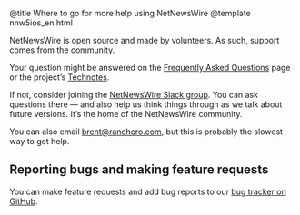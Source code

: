 @title Where to go for more help using NetNewsWire
@template nnw5ios_en.html

NetNewsWire is open source and made by volunteers. As such, support comes from the community.

Your question might be answered on the [Frequently Asked Questions][faq] page or the project’s [Technotes][tn].

If not, consider joining the [NetNewsWire Slack group][slack]. You can ask questions there — and also help us think things through as we talk about future versions. It’s the home of the NetNewsWire community.

You can also email <brent@ranchero.com>, but this is probably the slowest way to get help.


Reporting bugs and making feature requests
------------------------------------------

You can make feature requests and add bug reports to our [bug tracker on GitHub][gh].


[faq]: https://ranchero.com/netnewswire/frequently-asked-questions
[tn]: https://github.com/brentsimmons/NetNewsWire/tree/master/Technotes
[slack]: https://ranchero.com/netnewswire/slack
[gh]: https://github.com/brentsimmons/NetNewsWire/issues
